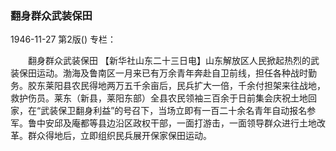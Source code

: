 ### 翻身群众武装保田

1946-11-27
第2版()
专栏：

　　翻身群众武装保田
    【新华社山东二十三日电】山东解放区人民掀起热烈的武装保田运动。渤海及鲁南区一月来已有万余青年奔赴自卫前线，担任各种战时勤务。胶东莱阳县农民得地两万五千余亩后，民兵扩大一倍，千余付担架来往战地，救护伤员。莱东（新县，莱阳东部）全县农民领袖三百余于日前集会庆祝土地回家，在“武装保卫翻身利益”的号召下，当场立即有一百二十余名青年自动报名参军。鲁中安邱及庵都等县边沿区政权干部，一面打游击，一面领导群众进行土地改革。群众得地后，立即组织民兵展开保家保田运动。

